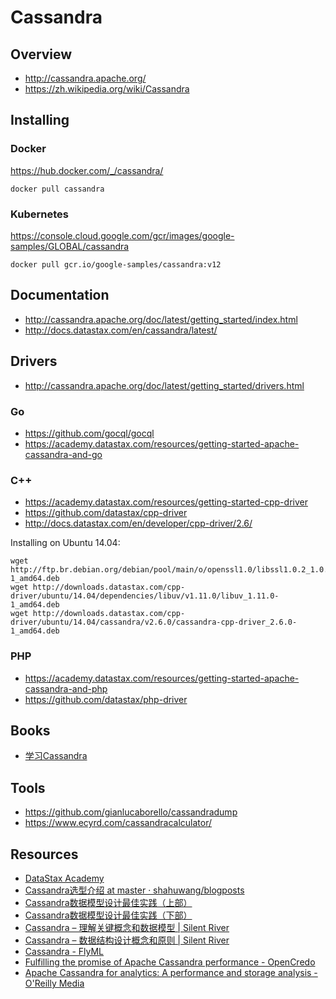 # Cassandra


## Overview

- http://cassandra.apache.org/
- https://zh.wikipedia.org/wiki/Cassandra


## Installing

### Docker

https://hub.docker.com/_/cassandra/

    docker pull cassandra

### Kubernetes

https://console.cloud.google.com/gcr/images/google-samples/GLOBAL/cassandra

    docker pull gcr.io/google-samples/cassandra:v12


## Documentation

- http://cassandra.apache.org/doc/latest/getting_started/index.html
- http://docs.datastax.com/en/cassandra/latest/


## Drivers

- http://cassandra.apache.org/doc/latest/getting_started/drivers.html

### Go

- https://github.com/gocql/gocql
- https://academy.datastax.com/resources/getting-started-apache-cassandra-and-go

### C++

- https://academy.datastax.com/resources/getting-started-cpp-driver
- https://github.com/datastax/cpp-driver
- http://docs.datastax.com/en/developer/cpp-driver/2.6/

Installing on Ubuntu 14.04:

    wget http://ftp.br.debian.org/debian/pool/main/o/openssl1.0/libssl1.0.2_1.0.2k-1_amd64.deb
    wget http://downloads.datastax.com/cpp-driver/ubuntu/14.04/dependencies/libuv/v1.11.0/libuv_1.11.0-1_amd64.deb
    wget http://downloads.datastax.com/cpp-driver/ubuntu/14.04/cassandra/v2.6.0/cassandra-cpp-driver_2.6.0-1_amd64.deb

### PHP

- https://academy.datastax.com/resources/getting-started-apache-cassandra-and-php
- https://github.com/datastax/php-driver


## Books

- [学习Cassandra](http://teddymaef.github.io/learncassandra/cn/)


## Tools

- https://github.com/gianlucaborello/cassandradump
- https://www.ecyrd.com/cassandracalculator/


## Resources

- [DataStax Academy](https://academy.datastax.com/)
- [Cassandra选型介绍 at master · shahuwang/blogposts](https://github.com/shahuwang/blogposts/blob/master/Cassandra%E9%80%89%E5%9E%8B%E4%BB%8B%E7%BB%8D.md)
- [Cassandra数据模型设计最佳实践（上部）](http://www.infoq.com/cn/articles/best-practice-of-cassandra-data-model-design)
- [Cassandra数据模型设计最佳实践（下部）](http://www.infoq.com/cn/articles/best-practices-cassandra-data-model-design-part2)
- [Cassandra – 理解关键概念和数据模型 | Silent River](http://www.justinablog.com/archives/882)
- [Cassandra – 数据结构设计概念和原则 | Silent River](http://www.justinablog.com/archives/902)
- [Cassandra - FlyML](https://www.flyml.net/category/big-data/cassandra/)
- [Fulfilling the promise of Apache Cassandra performance - OpenCredo](https://opencredo.com/fulfilling-promise-apache-cassandra/)
- [Apache Cassandra for analytics: A performance and storage analysis - O'Reilly Media](https://www.oreilly.com/ideas/apache-cassandra-for-analytics-a-performance-and-storage-analysis)

